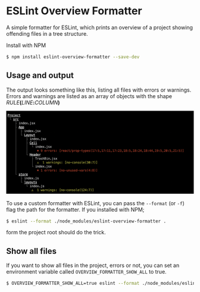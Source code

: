 # ESLint Overview Formatter

A simple formatter for ESLint, which prints an overview of a project showing offending files in a tree structure.

Install with NPM

```bash
$ npm install eslint-overview-formatter --save-dev
```

## Usage and output

The output looks something like this, listing all files with errors or warnings. Errors and warnings are listed as an array of objects with the shape _RULE_**(**_LINE_**:**_COLUMN_**)**

![Example output](example_output.png)

To use a custom formatter with ESLint, you can pass the `--format` (or `-f`) flag the path for the formatter. If you installed with NPM;

```bash
$ eslint --format ./node_modules/eslint-overview-formatter .
```

form the project root should do the trick.

## Show all files

If you want to show all files in the project, errors or not, you can set an environment variable called `OVERVIEW_FORMATTER_SHOW_ALL` to true.

```bash
$ OVERVIEW_FORMATTER_SHOW_ALL=true eslint --format ./node_modules/eslint-overview-formatter .
```